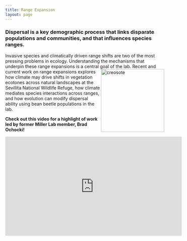```yaml
---
title: Range Expansion
layout: page
---
```

<h3>Dispersal is a key demographic process that links disparate populations and communities, and that influences species ranges.</h3> Invasive species and climatically driven range shifts are two of the most pressing problems in ecology. Understanding the mechanisms that underpin these range expansions is a central goal of the lab. 

<img style="float: right;" src="{{ 'assets/images/baby_creosote.jpg' | relative_url }}" width="200" height="200" alt="creosote"  /> 
Recent and current work on range expansions explores how climate may drive shifts in vegetation ecotones across natural 
landscapes at the Sevillita National Wildlife Refuge, how climate mediates species interactions across ranges, and how evolution can modify dispersal ability using bean beetle populations in the lab.



<strong>Check out this video for a highlight of work led by former Miller Lab member, Brad Ochocki!</strong>

<iframe width="560" height="315" align="middle" src="https://www.youtube.com/embed/Afma90GhsfE" frameborder="0" allow="accelerometer; autoplay; encrypted-media; gyroscope; picture-in-picture" allowfullscreen></iframe>

